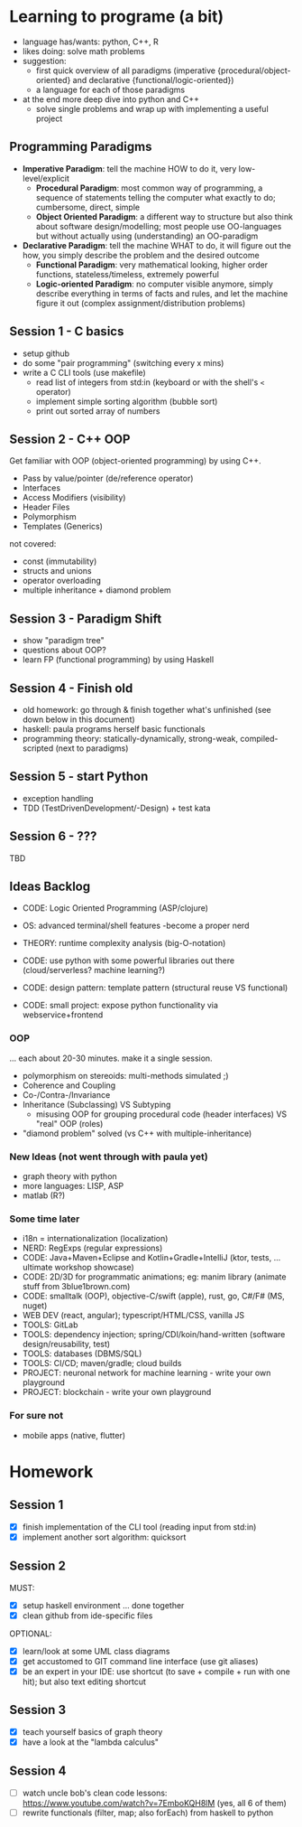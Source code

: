 # Learning to programe (a bit)

* language has/wants: python, C++, R
* likes doing: solve math problems
* suggestion:
  * first quick overview of all paradigms (imperative {procedural/object-oriented} and declarative {functional/logic-oriented})
  * a language for each of those paradigms
* at the end more deep dive into python and C++
  * solve single problems and wrap up with implementing a useful project

## Programming Paradigms

* **Imperative Paradigm**: tell the machine HOW to do it, very low-level/explicit
  * **Procedural Paradigm**: most common way of programming, a sequence of statements telling the computer what exactly to do; cumbersome, direct, simple
  * **Object Oriented Paradigm**: a different way to structure but also think about software design/modelling; most people use OO-languages but without actually using (understanding) an OO-paradigm
* **Declarative Paradigm**: tell the machine WHAT to do, it will figure out the how, you simply describe the problem and the desired outcome
  * **Functional Paradigm**: very mathematical looking, higher order functions, stateless/timeless, extremely powerful
  * **Logic-oriented Paradigm**: no computer visible anymore, simply describe everything in terms of facts and rules, and let the machine figure it out (complex assignment/distribution problems)

## Session 1 - C basics

* setup github
* do some "pair programming" (switching every x mins)
* write a C CLI tools (use makefile)
  * read list of integers from std:in (keyboard or with the shell's `<` operator)
  * implement simple sorting algorithm (bubble sort)
  * print out sorted array of numbers

## Session 2 - C++ OOP

Get familiar with OOP (object-oriented programming) by using C++.

* Pass by value/pointer (de/reference operator)
* Interfaces
* Access Modifiers (visibility)
* Header Files
* Polymorphism
* Templates (Generics)

not covered:
* const (immutability)
* structs and unions
* operator overloading
* multiple inheritance + diamond problem


## Session 3 - Paradigm Shift

* show "paradigm tree"
* questions about OOP?
* learn FP (functional programming) by using Haskell

## Session 4 - Finish old

* old homework: go through & finish together what's unfinished (see down below in this document)
* haskell: paula programs herself basic functionals
* programming theory: statically-dynamically, strong-weak, compiled-scripted (next to paradigms)

## Session 5 - start Python

* exception handling
* TDD (TestDrivenDevelopment/-Design) + test kata

## Session 6 - ???

TBD

## Ideas Backlog

* CODE: Logic Oriented Programming (ASP/clojure)
* OS: advanced terminal/shell features -become a proper nerd
* THEORY: runtime complexity analysis (big-O-notation)

* CODE: use python with some powerful libraries out there (cloud/serverless? machine learning?)
* CODE: design pattern: template pattern (structural reuse VS functional)
* CODE: small project: expose python functionality via webservice+frontend

### OOP

... each about 20-30 minutes. make it a single session.

* polymorphism on stereoids: multi-methods simulated ;)
* Coherence and Coupling
* Co-/Contra-/Invariance
* Inheritance (Subclassing) VS Subtyping
  * misusing OOP for grouping procedural code (header interfaces) VS "real" OOP (roles)
* "diamond problem" solved (vs C++ with multiple-inheritance)

### New Ideas (not went through with paula yet)

* graph theory with python
* more languages: LISP, ASP
* matlab (R?)

### Some time later

* i18n = internationalization (localization)
* NERD: RegExps (regular expressions)
* CODE: Java+Maven+Eclipse and Kotlin+Gradle+IntelliJ (ktor, tests, ... ultimate workshop showcase)
* CODE: 2D/3D for programmatic animations; eg: manim library (animate stuff from 3blue1brown.com)
* CODE: smalltalk (OOP), objective-C/swift (apple), rust, go, C#/F# (MS, nuget)
* WEB DEV (react, angular); typescript/HTML/CSS, vanilla JS
* TOOLS: GitLab
* TOOLS: dependency injection; spring/CDI/koin/hand-written (software design/reusability, test)
* TOOLS: databases (DBMS/SQL)
* TOOLS: CI/CD; maven/gradle; cloud builds
* PROJECT: neuronal network for machine learning - write your own playground
* PROJECT: blockchain - write your own playground

### For sure not

* mobile apps (native, flutter)

# Homework

## Session 1

* [x] finish implementation of the CLI tool (reading input from std:in)
* [x] implement another sort algorithm: quicksort

## Session 2

MUST:

* [x] setup haskell environment ... done together
* [x] clean github from ide-specific files

OPTIONAL:

* [x] learn/look at some UML class diagrams
* [x] get accustomed to GIT command line interface (use git aliases)
* [x] be an expert in your IDE: use shortcut (to save + compile + run with one hit); but also text editing shortcut

## Session 3

* [x] teach yourself basics of graph theory
* [x] have a look at the "lambda calculus"

## Session 4

* [ ] watch uncle bob's clean code lessons: https://www.youtube.com/watch?v=7EmboKQH8lM (yes, all 6 of them)
* [ ] rewrite functionals (filter, map; also forEach) from haskell to python